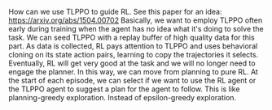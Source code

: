 How can we use TLPPO to guide RL. See this paper for an idea: https://arxiv.org/abs/1504.00702 Basically, we want to employ TLPPO often early during training when the agent has no idea what it's doing to solve the task. We can seed TLPPO with a replay buffer of high quality data for this part. As data is collected, RL pays attention to TLPPO and uses behavioral cloning on its state action pairs, learning to copy the trajectories it selects. Eventually, RL will get very good at the task and we will no longer need to engage the planner. In this way, we can move from planning to pure RL. At the start of each episode, we can select if we want to use the RL agent or the TLPPO agent to suggest a plan for the agent to follow. This is like planning-greedy exploration. Instead of epsilon-greedy exploration.
